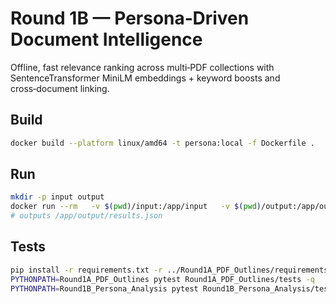 # Round 1B — Persona‑Driven Document Intelligence

Offline, fast relevance ranking across multi‑PDF collections with SentenceTransformer MiniLM embeddings + keyword boosts and cross‑document linking.

## Build
```bash
docker build --platform linux/amd64 -t persona:local -f Dockerfile .
```

## Run
```bash
mkdir -p input output
docker run --rm   -v $(pwd)/input:/app/input   -v $(pwd)/output:/app/output   --network none persona:local
# outputs /app/output/results.json
```

## Tests
```bash
pip install -r requirements.txt -r ../Round1A_PDF_Outlines/requirements.txt
PYTHONPATH=Round1A_PDF_Outlines pytest Round1A_PDF_Outlines/tests -q
PYTHONPATH=Round1B_Persona_Analysis pytest Round1B_Persona_Analysis/tests -q
```